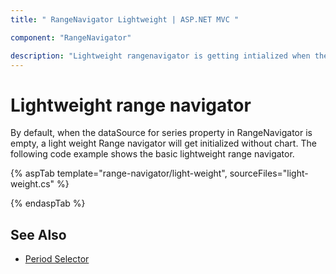 ```yaml
---
title: " RangeNavigator Lightweight | ASP.NET MVC "

component: "RangeNavigator"

description: "Lightweight rangenavigator is getting intialized when the datasource for series property is empty."
---
```


# Lightweight range navigator

By default, when the dataSource for series property in RangeNavigator is empty, a light weight Range navigator will get
initialized without chart. The following code example shows the basic lightweight range navigator.

{% aspTab template="range-navigator/light-weight", sourceFiles="light-weight.cs" %}

{% endaspTab %}

## See Also

* [Period Selector](./period-selector/)